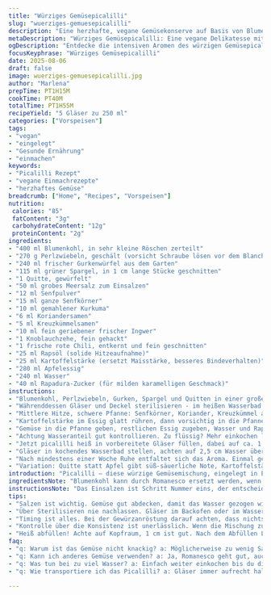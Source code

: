 ```yaml
---
title: "Würziges Gemüsepicalilli"
slug: "wuerziges-gemuesepicalilli"
description: "Eine herzhafte, vegane Gemüsekonserve auf Basis von Blumenkohl, grünem Spargel und Quitten, eingelegt in einer aromatischen Mischung aus Apfelessig und Gewürzen. Mit leicht veränderter Gewürzmischung und subtiler Schärfe durch frische Chili. Geeignet für Allergiker dank Verzicht auf Nüsse, Gluten und Milchprodukte."
metaDescription: "Würziges Gemüsepicalilli: Eine vegane Delikatesse mit Blumenkohl, Quitten und Gewürzen; perfekt für deine Küche."
ogDescription: "Entdecke die intensiven Aromen des würzigen Gemüsepicalillis – eine vegane Spezialität mit frischen Zutaten aus dem Garten."
focusKeyphrase: "Würziges Gemüsepicalilli"
date: 2025-08-06
draft: false
image: wuerziges-gemuesepicalilli.jpg
author: "Marlena"
prepTime: PT1H15M
cookTime: PT40M
totalTime: PT1H55M
recipeYield: "5 Gläser zu 250 ml"
categories: ["Vorspeisen"]
tags:
- "vegan"
- "eingelegt"
- "Gesunde Ernährung"
- "einmachen"
keywords:
- "Picalilli Rezept"
- "vegane Einmachrezepte"
- "herzhaftes Gemüse"
breadcrumb: ["Home", "Recipes", "Vorspeisen"]
nutrition: 
 calories: "85"
 fatContent: "3g"
 carbohydrateContent: "12g"
 proteinContent: "2g"
ingredients:
- "400 ml Blumenkohl, in sehr kleine Röschen zerteilt"
- "270 g Perlzwiebeln, geschält (vorsicht Schraube lösen vor dem Blanchieren)"
- "240 ml frischer Gurkenwürfel aus dem Garten"
- "115 ml grüner Spargel, in 1 cm lange Stücke geschnitten"
- "1 Quitte, gewürfelt"
- "50 ml grobes Meersalz zum Einsalzen"
- "12 ml Senfpulver"
- "15 ml ganze Senfkörner"
- "10 ml gemahlener Kurkuma"
- "6 ml Koriandersamen"
- "5 ml Kreuzkümmelsamen"
- "10 ml fein geriebener frischer Ingwer"
- "1 Knoblauchzehe, fein gehackt"
- "1 frische rote Chili, entkernt und fein geschnitten"
- "25 ml Rapsöl (solide Hitzeaufnahme)"
- "25 ml Kartoffelstärke (ersetzt Maisstärke, besseres Bindeverhalten)"
- "280 ml Apfelessig"
- "240 ml Wasser"
- "40 ml Rapadura-Zucker (für milden karamelligen Geschmack)"
instructions:
- "Blumenkohl, Perlzwiebeln, Gurken, Spargel und Quitten in einer großen Schüssel mit Salz vermengen. Dann mit kaltem Wasser bedecken, gut durchziehen lassen für ungefähr 70 Minuten bei Zimmertemperatur. Nicht kippen! Nach dem Einweichen gründlich abtropfen lassen. Salz zieht Wasser und sorgt für knackige Konsistenz."
- "Währenddessen Gläser und Deckel sterilisieren - im heißen Wasserbad oder im Ofen bei 130 Grad, mindestens 20 Minuten. Sauberkeit hier ist Gold wert, sonst geht der ganze Aufwand flöten."
- "Mittlere Hitze, schwere Pfanne: Senfkörner, Koriander, Kreuzkümmel anrösten bis sie duften. Sofort Ingwer, Knoblauch und Chili zugeben, in Rapsöl kurz anschwitzen, bis Aromen richtig herauskommen – nicht verbrennen, sonst Bitterkeit."
- "Kartoffelstärke im Essig glatt rühren, dann vorsichtig in die Pfanne mit Gewürzen einrühren. Sofort im Blubbern rühren, wird dick und glänzend, Augen auf! Für 10-15 Sekunden kochen, bis die Masse angedickt ist, sonst wird pappig."
- "Gemüse in die Pfanne geben, restlichen Essig zugeben, Wasser und Rapadura unterrühren. Aufkochen, dann Hitze reduzieren. Bei leichter Blubberkochung 25-35 Minuten garen – bis das Gemüse weich, aber noch bissfest ist. Gelegentlich umrühren, damit nichts ansetzt. Blätter fallen nicht ganz auseinander, und die Farbe bleibt lebendig."
- "Achtung Wasseranteil gut kontrollieren. Zu flüssig? Mehr einkochen lassen. Zu zäh? Nachgusswasser zufügen. Konsistenz ist Fingerzeig."
- "Jetzt picalilli heiß in vorbereitete Gläser füllen, dabei auf ca. 1 cm Kopfraum achten. Mit einem Plastiklöffel Luftblasen herausdrücken – Metall stumpft den Deckel. Gläserrand abwischen, Deckel aufsetzen, Ring nur fingerfest aufdrehen. Zu fest, schon gerissen."
- "Gläser in kochendes Wasserbad stellen, achten auf 2,5 cm Wasser über den Deckeln. 20 Minuten kochen lassen, danach langsam herausnehmen und auf Küchenhandtuch abkühlen lassen. Geräusch des Deckels beim Knacken abwarten – das bestätigt luftdichten Verschluss."
- "Nach mindestens einer Woche Ruhe entfaltet sich das Aroma. Einmal geöffnet, im Kühlschrank lagern, innerhalb 2 Wochen verbrauchen. Maintanance Tipp: Falls Glas nicht dicht ist oder Geruch muffig, wegschmeißen, kein Risiko."
- "Variation: Quitte statt Apfel gibt süß-säuerliche Note, Kartoffelstärke sorgt für geschmeidigere Bindung, zudem austauschbar gegen Pfeilwurz bei Unverträglichkeit."
introduction: "Picalilli – diese würzige Gemüsemischung, eingelegt in Essig und aromatischen Gewürzen, war schon oft mein Bastelobjekt in der Küche. Früher benutzte ich ausschließlich Blumenkohl und grüne Bohnen, doch bald merkte ich: Die Balance aus Zitrusfrische, süßer Quitte und knackigem Spargel bringt’s. Dabei verzichte ich bewusst auf Maisstärke und ersetze sie gegen Kartoffelstärke, die eine samtigere Konsistenz garantiert. Auch die Feinabstimmung der Gewürze erfordert Intuition. Jeder Schritt bedarf Konzentration – Salz zieht Wasser, aber zu viel macht matschig. Und die richtige Garzeit? Nicht nach Uhr, sondern nach Bissgefühl. Seitdem bleibt das nichts von der Konsistenz klebrig oder matschig – das ist meine Devise."
ingredientsNote: "Blumenkohl kann durch Romanesco ersetzt werden, wenn Sie es etwas nussiger mögen. Steckerlböhnchen brauchen möglichst frisch sein, sonst zäh. Für eine frische Schärfe verwende ich rote Chilis, entkernt, weil sonst zu scharf. Senfkörner immer frisch anrösten, macht enormen Unterschied im Aroma, nicht vorher mahlen. Apfelessig stammt bei mir meist aus biologischem Anbau, das gibt ein klares Aroma. Rapadura Zucker für die Karamellnote, ersetzbar durch Rohrohrzucker oder braunen Zucker, aber Zuckerarten haben Einfluss auf die Farbe des Endprodukts. Wenn nötig, kann Rapsöl durch Sonnenblumenöl ersetzt werden, aber vermeiden Olivenöl, es ist zu dominant. Einfache Küchenhelfer wie kleine Zangen oder Holzstäbchen helfen beim Entlüften der Gläser."
instructionsNote: "Das Einsalzen ist Schritt Nummer eins, der entscheidet über knackiges Gemüse. Dabei unbedingt Wasser komplett abdecken, sonst punktet der Salzzug nicht richtig. Die Gewürzanröstung nicht unterschätzen, sie entfaltet das volle Aroma. Rühren beim Eindicken der Stärke-Mischung kontinuierlich aber zügig, sonst entstehen Klumpen. Nach dem Einkochen das Gemüse sollte leicht weich sein, nicht mehlig, deshalb Fingerprobe am besten: Williger Biss, keine völlige Zerfaserung. Abfüllen heißt: Fingerfertig sein, sonst brennt es. Luftblasen entfernen mit Holzstäbchen oder spitzem Kunststoffwerkzeug, wichtig für kraftvollen Verschluss. Wasserbad hitzeintensiv, Timing nach eigenem Herd verlässlich anpassen. Deckel nur handfest sichern damit Dampf entweichen kann und Vakuum entsteht. Gläser erkalten lassen ohne Bewegung, sonst kann das Vakuum reißen."
tips:
- "Salzen ist wichtig. Gemüse gut abdecken, damit das Wasser gezogen wird. Vorher alles klein schneiden. Salzkristalle gleichmäßig verteilen. Blätter fallen bei zu viel Wasser auseinander. Ich habe oft vergessen, das richtig zu machen."
- "Über Sterilisieren nie nachlassen. Gläser im Backofen oder im Wasserbad richtig heiß machen. Weniger ist mehr, aber keine Kompromisse bei Sauberkeit. Deckel blitzen lassen. Ich habe oft gewartet, aber die sind verdammt wichtig."
- "Timing ist alles. Bei der Gewürzanröstung darauf achten, dass nichts anbrennt. Geruch muss intensiv sein, keine Bitterstoffe wollen wir. Höre auf das Aroma, es spricht zu dir. Ich habe viel hin und her versucht mit den Zeiten."
- "Kontrolle über die Konsistenz ist unerlässlich. Wenn die Mischung zu flüssig ist, einfach weiter einkochen. Verliebe dich in das Gefühl beim Rühren. Ein starker Kochlöffel hilft. Mich hat manchmal die Geduld verlassen, aber es lohnt sich."
- "Heiß abfüllen! Achte auf Kopfraum, 1 cm ist gut. Nach dem Abfüllen Luftblasen rausdrücken. Verwende ein Holzstäbchen oder ähnliches. Wenn das Vakuum nicht entsteht, kann der Deckel beim Abkühlen Probleme machen. Ich habe das oft übersehen."
faq:
- "q: Warum ist das Gemüse nicht knackig? a: Möglicherweise zu wenig Salz verwendet, Gemüse nicht lange genug eingeweicht. Nochmal salzen und durchziehen lassen."
- "q: Kann ich anderes Gemüse verwenden? a: Ja, Romanesco geht gut, auch frische Bohnen. Achte aber auf die Garzeit, dünneres Gemüse kocht schneller."
- "q: Was tun bei zu viel Wasser? a: Einfach weiter einkochen bis du die richtige Konsistenz hast. Manchmal mehr Zeit, manchmal Geduld."
- "q: Wie transportiere ich das Picalilli? a: Gläser immer aufrecht halten. Am besten in eine Kühltasche bei Reisen. Achte, dass die Luft drinnen bleibt. Kühl lagern."

---
```

